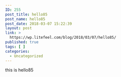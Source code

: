 ```yaml
---
ID: 255
post_title: hello85
post_name: hello85
post_date: 2018-03-07 15:22:39
layout: post
link: >
  https://wp.litefeel.com/blog/2018/03/07/hello85/
published: true
tags: [ ]
categories:
  - Uncategorized
---
```

this is hello85
